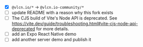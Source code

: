 - [x] `@vlcn.io/*` -> `@vlcn.io-community/*`
- [ ] update README with a reason why this fork exists
- [ ] The CJS build of Vite's Node API is deprecated. See https://vite.dev/guide/troubleshooting.html#vite-cjs-node-api-deprecated for more details.
- [ ] add an Expo React Native demo
- [ ] add another server demo and publish it
